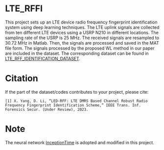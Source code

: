 # LTE_RFFI
This project sets up an LTE device radio frequency fingerprint identification system using deep learning techniques. The LTE uplink signals are collected from ten different LTE devices using a USRP N210 in different locations. The sampling rate of the USRP is 25 MHz. The received signals are resampled to 30.72 MHz in Matlab. Then, the signals are processed and saved in the MAT file form. The signals processed by the proposed WL method in our paper are included in the dataset. The corresponding dataset can be found in [LTE_RFF_IDENTIFICATION_DATASET](https://ieee-dataport.org/documents/lterffidentificationdataset).
#  Citation
If the part of the dataset/codes contributes to your project, please cite:

```
[1] X. Yang, D. Li, “LED-RFF: LTE DMRS Based Channel Robust Radio Frequency Fingerprint Identification Scheme,” IEEE Trans. Inf. Forensics Secur. (Under Review), 2023.
```
# Note
The neural network [InceptionTime](https://github.com/hfawaz/InceptionTime) is adopted and modified in this project.